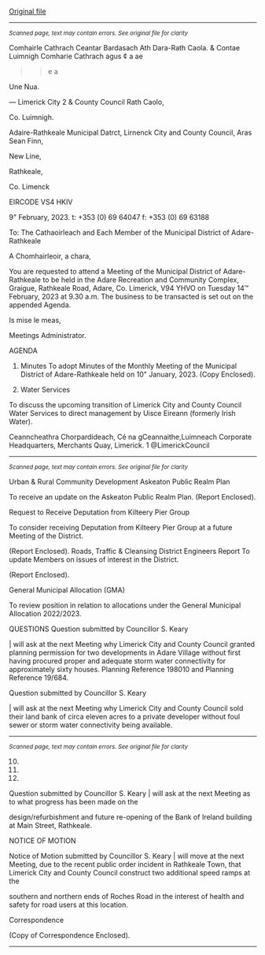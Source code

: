 [Original file](https://www.limerick.ie/sites/default/files/media/documents/2023-02/00%20Agenda%20-%20Monthly%20Meeting%20of%20Municipal%20District%20of%20Adare-Rathkeale%20-%2014th%20February%202023.pdf)

---
*<small>Scanned page, text may contain errors. See original file for clarity</small>*  

Comhairle Cathrach Ceantar Bardasach Ath Dara-Rath Caola.
& Contae Luimnigh Comharie Cathrach agus ¢ a ae
> > e
a

Une Nua.

— Limerick City 2
& County Council Rath Caolo,

Co. Luimnigh.

Adaire-Rathkeale Municipal Datrct,
Lirnenck City and County Council,
Aras Sean Finn,

New Line,

Rathkeale,

Co. Limenck

EIRCODE VS4 HKIV

9" February, 2023. t: +353 (0) 69 64047
f: +353 (0) 69 63188

To: The Cathaoirleach and Each Member of the Municipal District of Adare-Rathkeale

A Chomhairleoir, a chara,

You are requested to attend a Meeting of the Municipal District of Adare-Rathkeale to be held in
the Adare Recreation and Community Complex, Graigue, Rathkeale Road, Adare, Co. Limerick,
V94 YHVO on Tuesday 14™ February, 2023 at 9.30 a.m. The business to be transacted is set out
on the appended Agenda.

Is mise le meas,

Meetings Administrator.

AGENDA

1. Minutes
To adopt Minutes of the Monthly Meeting of the Municipal District of Adare-Rathkeale held
on 10" January, 2023.
(Copy Enclosed).

2. Water Services

To discuss the upcoming transition of Limerick City and County Council Water Services to
direct management by Uisce Eireann (formerly Irish Water).

Ceanncheathra Chorpardideach, Cé na gCeannaithe,Luimneach
Corporate Headquarters, Merchants Quay, Limerick. 1 @LimerickCouncil


---
*<small>Scanned page, text may contain errors. See original file for clarity</small>*  

Urban & Rural Community Development
Askeaton Public Realm Plan

To receive an update on the Askeaton Public Realm Plan.
(Report Enclosed).

Request to Receive Deputation from Kilteery Pier Group

To consider receiving Deputation from Kilteery Pier Group at a future Meeting of the
District.

(Report Enclosed).
Roads, Traffic & Cleansing
District Engineers Report
To update Members on issues of interest in the District.

(Report Enclosed).

General Municipal Allocation (GMA)

To review position in relation to allocations under the General Municipal Allocation
2022/2023.

QUESTIONS
Question submitted by Councillor S. Keary

| will ask at the next Meeting why Limerick City and County Council granted planning
permission for two developments in Adare Village without first having procured proper
and adequate storm water connectivity for approximately sixty houses. Planning
Reference 198010 and Planning Reference 19/684.

Question submitted by Councillor S. Keary

| will ask at the next Meeting why Limerick City and County Council sold their land bank of
circa eleven acres to a private developer without foul sewer or storm water connectivity
being available.


---
*<small>Scanned page, text may contain errors. See original file for clarity</small>*  

10.

11.

12.

Question submitted by Councillor S. Keary
| will ask at the next Meeting as to what progress has been made on the

design/refurbishment and future re-opening of the Bank of Ireland building at Main
Street, Rathkeale.

NOTICE OF MOTION

Notice of Motion submitted by Councillor S. Keary
| will move at the next Meeting, due to the recent public order incident in Rathkeale
Town, that Limerick City and County Council construct two additional speed ramps at the

southern and northern ends of Roches Road in the interest of health and safety for road
users at this location.

Correspondence

(Copy of Correspondence Enclosed).


---
